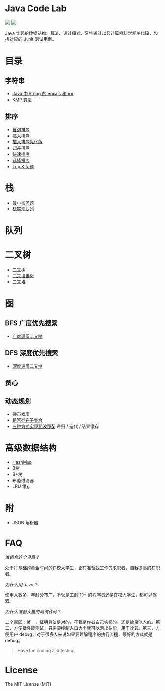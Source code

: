 # Java Code Lab
![](https://img.shields.io/badge/maven-3.5.x-green.svg) ![](https://img.shields.io/badge/junit-4.11-green.svg)

Java 实现的数据结构、算法、设计模式、系统设计以及计算机科学相关代码，包括对应的 Junit 测试用例。

# 目录

## 字符串
* [Java 中 String 的 equals 和 ==](./src/main/java/org/razertory/datastructure/string/StringEqual.java)
* [KMP 算法](./src/main/java/org/razertory/datastructure/string/KMP.java)

## 排序
* [冒泡排序](./src/main/java/org/razertory/datastructure/sort/BubbleSort.java)
* [插入排序](./src/main/java/org/razertory/datastructure/sort/BubbleSort.java)
* [插入排序优化版](./src/main/java/org/razertory/datastructure/sort/BubbleSort.java)
* [归并排序](./src/main/java/org/razertory/datastructure/sort/BubbleSort.java)
* [快速排序](./src/main/java/org/razertory/datastructure/sort/BubbleSort.java)
* [选择排序](./src/main/java/org/razertory/datastructure/sort/BubbleSort.java)
* [Top K 问题](./src/main/java/org/razertory/datastructure/sort/KthBigest.java)

# 栈
* [最小栈问题]()
* [栈实现队列]()

# 队列

# 二叉树
* [二叉树]()
* [二叉搜索树]()
* [二叉堆]()

# 图

## BFS 广度优先搜索
* [广度遍历二叉树](./src/main/java/org/razertory/datastructure/bfs/Tree.java)

## DFS 深度优先搜索
* [深度遍历二叉树](./src/main/java/org/razertory/datastructure/dfs/Tree.java)

## 贪心

## 动态规划
* [硬币找零](./src/main/java/org/razertory/datastructure/dp/Coin.java)
* [是否存在子集合](./src/main/java/org/razertory/datastructure/dp/SubsetSum.java)
* [三种方式实现斐波那契](./src/main/java/org/razertory/datastructure/dp/Fibonacci.java) 递归 / 迭代 / 结果缓存

# 高级数据结构
* [HashMap](./src/main/java/org/razertory/datastructure/mycollections/MyHashMap.java)
* B树
* B+树
* 布隆过滤器
* LRU 缓存

# 附
* JSON 解析器

# FAQ
*谁适合这个项目？*

处于打基础的黄金时间的在校大学生，正在准备找工作的求职者，自我提高的在职者。

*为什么用 Java？*

使用人数多，年龄分布广，不管是工龄 10+ 的程序员还是在校大学生，都可以驾驭。

*为什么准备大量的测试代码？*

三个原因：第一，证明算法是对的，不管是作者自己实现的，还是摘录他人的。第二，方便做性能测试，只需要控制入口大小就可以测出性能，用于比较。第三，方便用户 debug，对于很多人来说如果要理解程序的执行流程，最好的方式就是 debug。

> Have fun coding and testing

# License
The MIT License (MIT)


